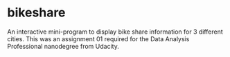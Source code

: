 # bikeshare
An interactive mini-program to display bike share information for 3 different cities. This was an assignment 01 required for the Data Analysis Professional nanodegree from Udacity.
